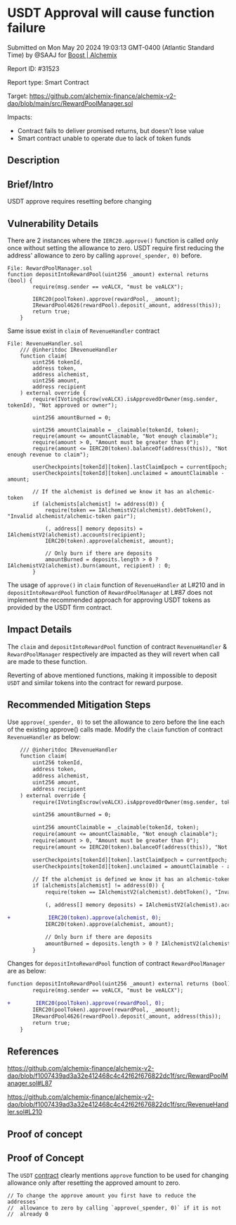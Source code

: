 
# USDT Approval will cause function failure

Submitted on Mon May 20 2024 19:03:13 GMT-0400 (Atlantic Standard Time) by @SAAJ for [Boost | Alchemix](https://immunefi.com/bounty/alchemix-boost/)

Report ID: #31523

Report type: Smart Contract

Target: https://github.com/alchemix-finance/alchemix-v2-dao/blob/main/src/RewardPoolManager.sol

Impacts:
- Contract fails to deliver promised returns, but doesn't lose value
- Smart contract unable to operate due to lack of token funds

## Description
## Brief/Intro
USDT approve requires resetting before changing
## Vulnerability Details
There are 2 instances where the ```IERC20.approve()``` function is called only once without setting the allowance to zero. USDT require first reducing the address' allowance to zero by calling ```approve(_spender, 0)``` before.
```
File: RewardPoolManager.sol
function depositIntoRewardPool(uint256 _amount) external returns (bool) {
        require(msg.sender == veALCX, "must be veALCX");

        IERC20(poolToken).approve(rewardPool, _amount);
        IRewardPool4626(rewardPool).deposit(_amount, address(this));
        return true;
    }
```
Same issue exist in ```claim``` of ```RevenueHandler``` contract 
```
File: RevenueHandler.sol
    /// @inheritdoc IRevenueHandler
    function claim(
        uint256 tokenId,
        address token,
        address alchemist,
        uint256 amount,
        address recipient
    ) external override {
        require(IVotingEscrow(veALCX).isApprovedOrOwner(msg.sender, tokenId), "Not approved or owner");

        uint256 amountBurned = 0;

        uint256 amountClaimable = _claimable(tokenId, token);
        require(amount <= amountClaimable, "Not enough claimable");
        require(amount > 0, "Amount must be greater than 0");
        require(amount <= IERC20(token).balanceOf(address(this)), "Not enough revenue to claim");

        userCheckpoints[tokenId][token].lastClaimEpoch = currentEpoch;
        userCheckpoints[tokenId][token].unclaimed = amountClaimable - amount;

        // If the alchemist is defined we know it has an alchemic-token
        if (alchemists[alchemist] != address(0)) {
            require(token == IAlchemistV2(alchemist).debtToken(), "Invalid alchemist/alchemic-token pair");

            (, address[] memory deposits) = IAlchemistV2(alchemist).accounts(recipient);
            IERC20(token).approve(alchemist, amount);

            // Only burn if there are deposits
            amountBurned = deposits.length > 0 ? IAlchemistV2(alchemist).burn(amount, recipient) : 0;
        }
```
The usage of ```approve()``` in ```claim```  function of ```RevenueHandler```  at L#210 and in ```depositIntoRewardPool```  function of ```RewardPoolManager``` at L#87 does not implement the recommended approach for approving USDT tokens as provided by the USDT firm contract.

## Impact Details
The ```claim``` and ```depositIntoRewardPool``` function of contract ```RevenueHandler``` & ```RewardPoolManager``` respectively are impacted as they will revert when call are made to these function.

Reverting of above mentioned functions, making it impossible to deposit ```USDT``` and similar tokens into the contract for reward purpose.

## Recommended Mitigation Steps
Use ```approve(_spender, 0)``` to set the allowance to zero before the line each of the existing approve() calls made.
Modify the ```claim``` function of contract ```RevenueHandler``` as below:
```diff
    /// @inheritdoc IRevenueHandler
    function claim(
        uint256 tokenId,
        address token,
        address alchemist,
        uint256 amount,
        address recipient
    ) external override {
        require(IVotingEscrow(veALCX).isApprovedOrOwner(msg.sender, tokenId), "Not approved or owner");

        uint256 amountBurned = 0;

        uint256 amountClaimable = _claimable(tokenId, token);
        require(amount <= amountClaimable, "Not enough claimable");
        require(amount > 0, "Amount must be greater than 0");
        require(amount <= IERC20(token).balanceOf(address(this)), "Not enough revenue to claim");

        userCheckpoints[tokenId][token].lastClaimEpoch = currentEpoch;
        userCheckpoints[tokenId][token].unclaimed = amountClaimable - amount;

        // If the alchemist is defined we know it has an alchemic-token
        if (alchemists[alchemist] != address(0)) {
            require(token == IAlchemistV2(alchemist).debtToken(), "Invalid alchemist/alchemic-token pair");

            (, address[] memory deposits) = IAlchemistV2(alchemist).accounts(recipient);

+	         IERC20(token).approve(alchemist, 0);
            IERC20(token).approve(alchemist, amount);

            // Only burn if there are deposits
            amountBurned = deposits.length > 0 ? IAlchemistV2(alchemist).burn(amount, recipient) : 0;
        }
```
Changes for ```depositIntoRewardPool``` function of contract ```RewardPoolManager``` are as below:
```diff
function depositIntoRewardPool(uint256 _amount) external returns (bool) {
        require(msg.sender == veALCX, "must be veALCX");

+	     IERC20(poolToken).approve(rewardPool, 0);
        IERC20(poolToken).approve(rewardPool, _amount);
        IRewardPool4626(rewardPool).deposit(_amount, address(this));
        return true;
    }
```

## References
https://github.com/alchemix-finance/alchemix-v2-dao/blob/f1007439ad3a32e412468c4c42f62f676822dc1f/src/RewardPoolManager.sol#L87

https://github.com/alchemix-finance/alchemix-v2-dao/blob/f1007439ad3a32e412468c4c42f62f676822dc1f/src/RevenueHandler.sol#L210


        
## Proof of concept

## Proof of Concept
The ```USDT``` [contract](https://etherscan.io/address/0xdac17f958d2ee523a2206206994597c13d831ec7#code#L199) clearly mentions ```approve``` function to be used for changing allowance only after resetting the approved amount to zero.
```
// To change the approve amount you first have to reduce the addresses`
//  allowance to zero by calling `approve(_spender, 0)` if it is not
//  already 0
```
